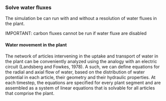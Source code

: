 

### Solve water fluxes

The simulation be can run with and without a resolution of water fluxes in the plant. 

IMPORTANT: carbon fluxes cannot be run if water fluxe are disabled

#### Water movement in the plant

The network of articles intervening in the uptake and transport of water in the plant can be conveniently analyzed using the analogy with an electric circuit (Landsberg and Fowkes, 1978). A such, we can define equations for the radial and axial flow of water, based on the distribution of water potential in each article, their geometry and their hydraulic properties. At each timestep, the equations are specified for every plant segment and are assembled as a system of linear equations that is solvable for all articles that comprise the plant. 

